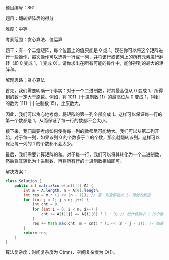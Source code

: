 题目编号：861

题目：翻转矩阵后的得分

难度：中等

考察范围：贪心算法、位运算

题干：有一个二维矩阵，每个位置上的值只能是 0 或 1。现在你可以将这个矩阵进行一些操作，每次操作可以选择一行或一列，并将该行或该列上的所有元素进行翻转（即 0 变成 1，1 变成 0）。请你求出在所有可能的操作中，能够得到的最大的矩阵和。

解题思路：贪心算法

首先，我们需要明确一个事实：对于一个二进制数，将其最高位从 0 变成 1，所得到的数一定大于原数。例如，将 1011（十进制数 11）的最高位从 0 变成 1，得到的数为 1111（十进制数 15），比原数大。

因此，我们可以贪心地考虑，将矩阵的第一列全部变成 1。这样可以保证每一行的第一个数都是 1，从而保证了每一行的数都不会太小。

接下来，我们需要考虑如何使得每一列的数都尽可能地大。我们可以从第二列开始，对于每一列，如果该列 0 的个数多于 1 的个数，那么就翻转该列。这样可以保证每一列的 1 的个数都不会太少。

最后，我们需要计算矩阵的和。对于每一行，我们可以将其转化为一个二进制数，然后将其转化为十进制数，再将所有行的十进制数相加即可。

解决方案：

```java
class Solution {
    public int matrixScore(int[][] A) {
        int m = A.length, n = A[0].length;
        int res = m * (1 << (n - 1)); // 第一列全部变成 1，得到的数值
        for (int j = 1; j < n; j++) {
            int cnt = 0;
            for (int i = 0; i < m; i++) {
                cnt += A[i][j] == A[i][0] ? 1 : 0; // 统计该列中 1 的个数
            }
            res += Math.max(cnt, m - cnt) * (1 << (n - j - 1)); // 如果 0 的个数多于 1 的个数，就翻转该列
        }
        return res;
    }
}
```

算法复杂度：时间复杂度为 O(mn)，空间复杂度为 O(1)。